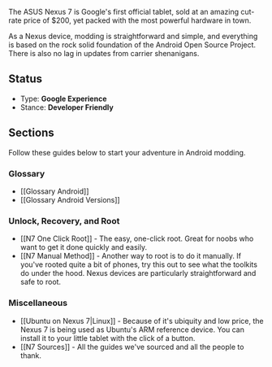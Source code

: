 The ASUS Nexus 7 is Google's first official tablet, sold at an amazing cut-rate price of $200, yet packed with the most powerful hardware in town.

As a Nexus device, modding is straightforward and simple, and everything is based on the rock solid foundation of the Android Open Source Project. There is also no lag in updates from carrier shenanigans.

## Status

* Type: **Google Experience**
* Stance: **Developer Friendly**

## Sections

Follow these guides below to start your adventure in Android modding.

### Glossary

* [[Glossary Android]]
* [[Glossary Android Versions]]

### Unlock, Recovery, and Root

* [[N7 One Click Root]] - The easy, one-click root. Great for noobs who want to get it done quickly and easily.
* [[N7 Manual Method]] - Another way to root is to do it manually. If you've rooted quite a bit of phones, try this out to see what the toolkits do under the hood. Nexus devices are particularly straightforward and safe to root.

### Miscellaneous

* [[Ubuntu on Nexus 7|Linux]] - Because of it's ubiquity and low price, the Nexus 7 is being used as Ubuntu's ARM reference device. You can install it to your little tablet with the click of a button.
* [[N7 Sources]] - All the guides we've sourced and all the people to thank.
